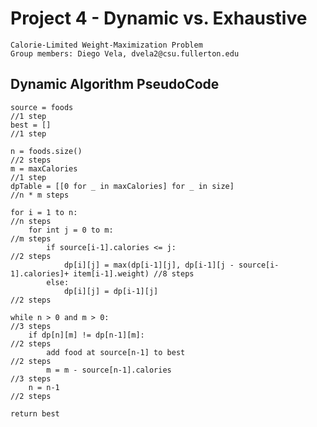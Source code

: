 # Project 4 - Dynamic vs. Exhaustive
    Calorie-Limited Weight-Maximization Problem
    Group members: Diego Vela, dvela2@csu.fullerton.edu

## Dynamic Algorithm PseudoCode
    source = foods                                                                              //1 step
    best = []                                                                                   //1 step 

    n = foods.size()                                                                            //2 steps
    m = maxCalories                                                                             //1 step
    dpTable = [[0 for _ in maxCalories] for _ in size]                                          //n * m steps

    for i = 1 to n:                                                                             //n steps
        for int j = 0 to m:                                                                     //m steps
            if source[i-1].calories <= j:                                                       //2 steps
                dp[i][j] = max(dp[i-1][j], dp[i-1][j - source[i-1].calories]+ item[i-1].weight) //8 steps
            else:                                                                               
                dp[i][j] = dp[i-1][j]                                                           //2 steps

    while n > 0 and m > 0:                                                                      //3 steps
        if dp[n][m] != dp[n-1][m]:                                                              //2 steps
            add food at source[n-1] to best                                                     //2 steps
            m = m - source[n-1].calories                                                        //3 steps
        n = n-1                                                                                 //2 steps
    
    return best                                                                                     


